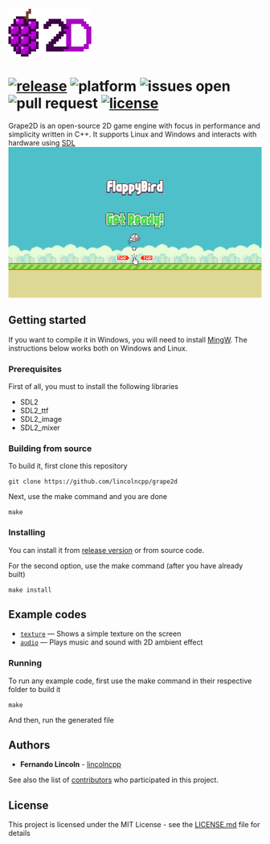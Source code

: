 ![Logo](images/logo.png)

[![release](https://img.shields.io/github/release-pre/lincolncpp/grape2d.svg)](https://github.com/lincolncpp/grape2d/releases)
![platform](https://img.shields.io/badge/platform-linux%20|%20windows-blue.svg?style=flat)
![issues open](https://img.shields.io/github/issues/lincolncpp/grape2d.svg)
![pull request](https://img.shields.io/github/issues-pr/lincolncpp/grape2d.svg)
[![license](https://img.shields.io/github/license/lincolncpp/grape2d.svg)](https://github.com/lincolncpp/grape2d/blob/master/LICENSE)
===

Grape2D is an open-source 2D game engine with focus in performance and simplicity written in C++. It supports Linux and Windows and interacts with hardware using [SDL](https://www.libsdl.org/)
![Logo](images/screenshot.png)

## Getting started
If you want to compile it in Windows, you will need to install [MingW](http://www.mingw.org/).
The instructions below works both on Windows and Linux.

### Prerequisites
First of all, you must to install the following libraries
- SDL2
- SDL2_ttf
- SDL2_image
- SDL2_mixer

### Building from source
To build it, first clone this repository
```
git clone https://github.com/lincolncpp/grape2d
```
Next, use the make command and you are done
```
make
```

### Installing
You can install it from [release version](https://github.com/lincolncpp/grape2d/releases) or from source code.

For the second option, use the make command (after you have already built)
```
make install
```

## Example codes
- [`texture`](https://github.com/lincolncpp/grape2d/tree/master/test/texture) — Shows a simple texture on the screen
- [`audio`](https://github.com/lincolncpp/grape2d/tree/master/test/audio) — Plays music and sound with 2D ambient effect

### Running

To run any example code, first use the make command in their respective folder to build it
```
make
```
And then, run the generated file

## Authors
- **Fernando Lincoln** - [lincolncpp](https://github.com/lincolncpp)

See also the list of [contributors](https://github.com/lincolncpp/grape2d/graphs/contributors) who participated in this project.

## License
This project is licensed under the MIT License - see the [LICENSE.md](https://github.com/lincolncpp/grape2d/blob/master/LICENSE) file for details
